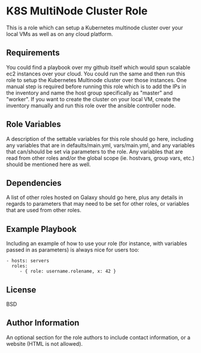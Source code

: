 K8S MultiNode Cluster Role
=========

This is a role which can setup a Kubernetes multinode cluster over your local VMs as well as on any cloud platform. 

Requirements
------------

You could find a playbook over my github itself which would spun scalable ec2 instances over your cloud. You could run the same and then run this role to setup the Kubernetes Multinode cluster over those instances. One manual step is required before running this role which is to add the IPs in the inventory and name the host group specifically as "master" and "worker". 
If you want to create the cluster on your local VM, create the inventory manually and run this role over the ansible controller node. 

Role Variables
--------------

A description of the settable variables for this role should go here, including  any variables that are in defaults/main.yml, vars/main.yml, and any variables that can/should be set via parameters to the role. Any variables that are read from other roles and/or the global scope (ie. hostvars, group vars, etc.) should be mentioned here as well.

Dependencies
------------

A list of other roles hosted on Galaxy should go here, plus any details in regards to parameters that may need to be set for other roles, or variables that are used from other roles.

Example Playbook
----------------

Including an example of how to use your role (for instance, with variables passed in as parameters) is always nice for users too:

    - hosts: servers
      roles:
         - { role: username.rolename, x: 42 }

License
-------

BSD

Author Information
------------------

An optional section for the role authors to include contact information, or a website (HTML is not allowed).
